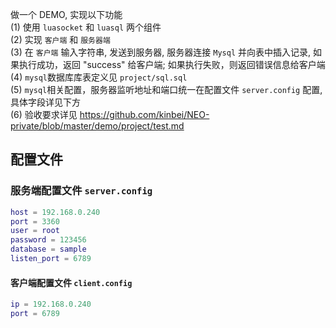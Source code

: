 做一个 DEMO, 实现以下功能    
(1) 使用 `luasocket` 和 `luasql` 两个组件    
(2) 实现 `客户端` 和 `服务器端`       
(3) 在 `客户端` 输入字符串, 发送到服务器, 服务器连接 `Mysql` 并向表中插入记录, 如果执行成功，返回 "success" 给客户端; 如果执行失败，则返回错误信息给客户端    
(4) `mysql`数据库库表定义见 `project/sql.sql`    
(5) `mysql`相关配置，服务器监听地址和端口统一在配置文件 `server.config` 配置, 具体字段详见下方    
(6) 验收要求详见 https://github.com/kinbei/NEO-private/blob/master/demo/project/test.md    

## 配置文件

### 服务端配置文件 `server.config`    
```lua
host = 192.168.0.240
port = 3360
user = root
password = 123456
database = sample
listen_port = 6789
```

#### 客户端配置文件 `client.config`    
```lua
ip = 192.168.0.240
port = 6789
```

